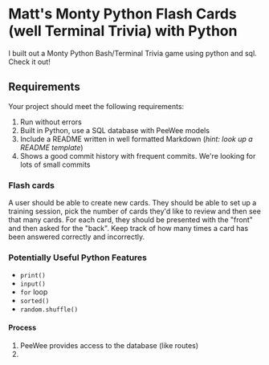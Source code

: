 # Matt's Monty Python Flash Cards (well Terminal Trivia) with Python

I built out a Monty Python Bash/Terminal Trivia game using python and sql. Check it out!

## Requirements

Your project should meet the following requirements:

1. Run without errors
1. Built in Python, use a SQL database with PeeWee models
1. Include a README written in well formatted Markdown (_hint: look up a README
   template_)
1. Shows a good commit history with frequent commits. We're looking for lots of
   small commits

### Flash cards

A user should be able to create new cards. They should be able to set up
a training session, pick the number of cards they'd like to review and then see
that many cards. For each card, they should be presented with the "front" and
then asked for the "back". Keep track of how many times a card has been answered
correctly and incorrectly.

### Potentially Useful Python Features

- `print()`
- `input()`
- `for` loop
- `sorted()`
- `random.shuffle()`

#### Process

1. PeeWee provides access to the database (like routes)
1.
